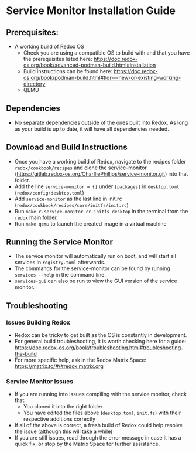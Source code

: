 # Service Monitor Installation Guide
## Prerequisites:
- A working build of Redox OS
  - Check you are using a compatible OS to build with and that you have the prerequisites listed here: https://doc.redox-os.org/book/advanced-podman-build.html#installation
  - Build instructions can be found here: https://doc.redox-os.org/book/podman-build.html#tldr---new-or-existing-working-directory
  - QEMU

## Dependencies
- No separate dependencies outside of the ones built into Redox. As long as your build is up to date, it will have all dependencies needed.

## Download and Build Instructions
- Once you have a working build of Redox, navigate to the recipes folder `redox/cookbook/recipes` and clone the service-monitor (https://gitlab.redox-os.org/CharlliePhillips/service-monitor.git) into that folder.
- Add the line `service-monitor = {}` under `[packages]` in `desktop.toml` (`redox/config/desktop.toml`)
- Add `service-monitor` as the last line in init.rc (`redox/cookbook/recipes/core/initfs/init.rc`)
- Run `make r.service-monitor cr.initfs desktop` in the terminal from the `redox` main folder.
- Run `make qemu` to launch the created image in a virtual machine

## Running the Service Monitor
- The service monitor will automatically run on boot, and will start all services in `registry.toml` afterwards.
- The commands for the service-monitor can be found by running `services --help` in the command line.
- `services-gui` can also be run to view the GUI version of the service monitor.

## Troubleshooting
### Issues Building Redox
- Redox can be tricky to get built as the OS is constantly in development.
- For general build troubleshooting, it is worth checking here for a guide: https://doc.redox-os.org/book/troubleshooting.html#troubleshooting-the-build
- For more specific help, ask in the Redox Matrix Space: https://matrix.to/#/#redox:matrix.org

### Service Monitor Issues
- If you are running into issues compiling with the service monitor, check that:
  - You cloned it into the right folder
  - You have edited the files above (`desktop.toml`, `init.fs`) with their respective additions correctly
- If all of the above is correct, a fresh build of Redox could help resolve the issue (although this will take a while)
- If you are still issues, read through the error message in case it has a quick fix, or stop by the Matrix Space for further assistance.